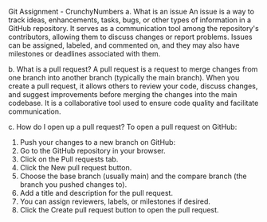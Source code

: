 Git Assignment - CrunchyNumbers
a. What is an issue
An issue is a way to track ideas, enhancements, tasks, bugs, or other types of information in a GitHub repository. It serves as a communication tool among the repository's contributors, allowing them to discuss changes or report problems. Issues can be assigned, labeled, and commented on, and they may also have milestones or deadlines associated with them.


b. What is a pull request?
A pull request is a request to merge changes from one branch into another branch (typically the main branch). When you create a pull request, it allows others to review your code, discuss changes, and suggest improvements before merging the changes into the main codebase. It is a collaborative tool used to ensure code quality and facilitate communication.


c. How do I open up a pull request?
To open a pull request on GitHub:
1. Push your changes to a new branch on GitHub:
2. Go to the GitHub repository in your browser.
3. Click on the Pull requests tab.
4. Click the New pull request button.
5. Choose the base branch (usually main) and the compare branch (the branch you pushed changes to).
6. Add a title and description for the pull request.
7. You can assign reviewers, labels, or milestones if desired.
8. Click the Create pull request button to open the pull request.
